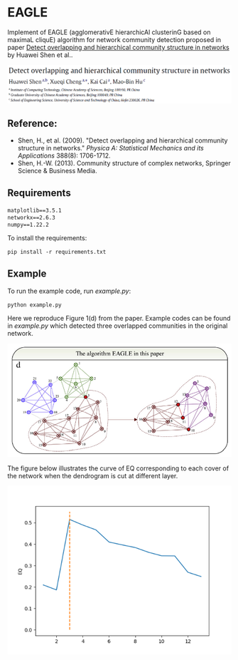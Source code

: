 # EAGLE

Implement of EAGLE (agglomerativE hierarchicAl clusterinG based on maximaL cliquE) algorithm for network community detection proposed in paper [Detect overlapping and hierarchical community structure in networks](https://arxiv.org/pdf/0810.3093.pdf) by Huawei Shen et al..

![Title](./media/paper_title.png)
## Reference: 

* Shen, H., et al. (2009). "Detect overlapping and hierarchical community structure in networks." *Physica A: Statistical Mechanics and its Applications* 388(8): 1706-1712.
* Shen, H.-W. (2013). Community structure of complex networks, Springer Science & Business Media.

## Requirements

```text
matplotlib==3.5.1
networkx==2.6.3
numpy==1.22.2
```

To install the requirements:

```text
pip install -r requirements.txt
```

## Example

To run the example code, run *example.py*:

```text
python example.py
```

Here we reproduce Figure 1(d) from the paper. Example codes can be found in *example.py* which detected three overlapped communities in the original network. 

![Figure 1(d)](./media/fig_1d.png) 

The figure below illustrates the curve of EQ corresponding to each cover
of the network when the dendrogram is cut at different layer.

![Result](./example/EQ_list.png)